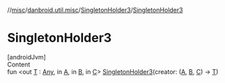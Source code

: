 //[misc](../../../index.md)/[danbroid.util.misc](../index.md)/[SingletonHolder3](index.md)/[SingletonHolder3](-singleton-holder3.md)



# SingletonHolder3  
[androidJvm]  
Content  
fun <out [T](index.md) : [Any](https://kotlinlang.org/api/latest/jvm/stdlib/kotlin/-any/index.html), in [A](index.md), in [B](index.md), in [C](index.md)> [SingletonHolder3](-singleton-holder3.md)(creator: ([A](index.md), [B](index.md), [C](index.md)) -> [T](index.md))  



